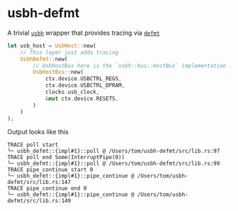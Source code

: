 # usbh-defmt

A trivial [`usbh`](https://github.com/nilclass/usbh) wrapper that provides tracing via [`defmt`](https://github.com/knurling-rs/defmt)

```rust
let usb_host = UsbHost::new(
    // This layer just adds tracing
    UsbhDefmt::new(
        // UsbHostBus here is the `usbh::bus::HostBus` implementation for the rp2040.
        UsbHostBus::new(
            ctx.device.USBCTRL_REGS,
            ctx.device.USBCTRL_DPRAM,
            clocks.usb_clock,
            &mut ctx.device.RESETS,
        )
    )
);
```

Output looks like this
```
TRACE poll start
└─ usbh_defmt::{impl#1}::poll @ /Users/tom/usbh-defmt/src/lib.rs:97
TRACE poll end Some(InterruptPipe(0))
└─ usbh_defmt::{impl#1}::poll @ /Users/tom/usbh-defmt/src/lib.rs:99
TRACE pipe_continue start 0
└─ usbh_defmt::{impl#1}::pipe_continue @ /Users/tom/usbh-defmt/src/lib.rs:147
TRACE pipe_continue end 0
└─ usbh_defmt::{impl#1}::pipe_continue @ /Users/tom/usbh-defmt/src/lib.rs:149
```
